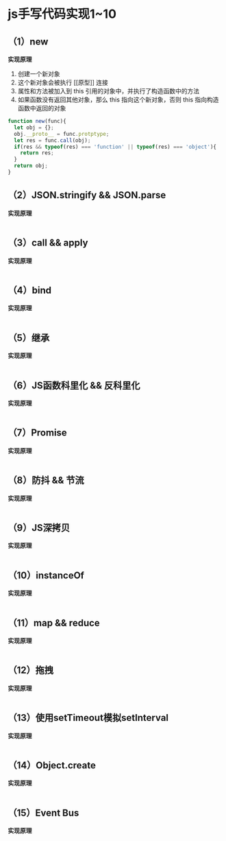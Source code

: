 # js手写代码实现1~10

## （1）new

**实现原理**

1. 创建一个新对象
2. 这个新对象会被执行 [[原型]] 连接
3. 属性和方法被加入到 this 引用的对象中，并执行了构造函数中的方法
4. 如果函数没有返回其他对象，那么 this 指向这个新对象，否则 this 指向构造函数中返回的对象

```javascript
function new(func){
  let obj = {};
  obj.__proto__ = func.protptype;
  let res = func.call(obj);
  if(res && typeof(res) === 'function' || typeof(res) === 'object'){ 
    return res;
  }
  return obj;
}
```

## （2）JSON.stringify && JSON.parse

**实现原理**

```javascript

```

## （3）call && apply

**实现原理**

```javascript

```

## （4）bind

**实现原理**

```javascript

```

## （5）继承

**实现原理**

```javascript

```

## （6）JS函数科里化 && 反科里化

**实现原理**

```javascript

```

## （7）Promise

**实现原理**

```javascript

```

## （8）防抖 && 节流

**实现原理**

```javascript

```

## （9）JS深拷贝

**实现原理**

```javascript

```

## （10）instanceOf

**实现原理**

```javascript

```

## （11）map && reduce

**实现原理**

```javascript

```

## （12）拖拽

**实现原理**

```javascript

```

## （13）使用setTimeout模拟setInterval

**实现原理**

```javascript

```

## （14）Object.create

**实现原理**

```javascript

```

## （15）Event Bus

**实现原理**

```javascript

```